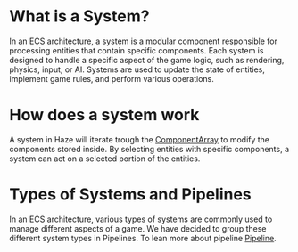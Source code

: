 # What is a System?

In an ECS architecture, a system is a modular component responsible for processing entities that contain specific components. Each system is designed to handle a specific aspect of the game logic, such as rendering, physics, input, or AI. Systems are used to update the state of entities, implement game rules, and perform various operations.

# How does a system work

A system in Haze will iterate trough the [ComponentArray](ComponentArray.md) to modify the components stored inside. By selecting entities with specific components, a system can act on a selected portion of the entities. 

# Types of Systems and Pipelines

In an ECS architecture, various types of systems are commonly used to manage different aspects of a game. We have decided to group these different system types in Pipelines. To lean more about pipeline [Pipeline](Pipeline.md).

